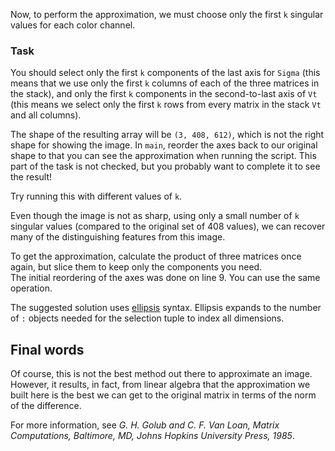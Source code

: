 Now, to perform the approximation, we must choose only the first `k` singular values 
for each color channel.

### Task

You should select only the first `k` components of the last axis for `Sigma` 
(this means that we use only the first `k` columns of each of the three 
matrices in the stack), and only the first `k` components 
in the second-to-last axis of `Vt` (this means we select only the first 
`k` rows from every matrix in the stack `Vt` and all columns). 

The shape of the resulting array will be `(3, 408, 612)`, which
is not the right shape for showing the image. In `main`, reorder the axes back 
to our original shape to that you can see the approximation when running the script.
This part of the task is not checked, but you probably want to complete it to see the result!

Try running this with different values of `k`.

Even though the image is not as sharp, using only a small number of `k` singular values 
(compared to the original set of 408 values), we can recover many of the distinguishing 
features from this image.

<div class="hint">To get the approximation, calculate the product of three matrices once again,
but slice them to keep only the components you need.</div>

<div class="hint">The initial reordering of the axes was done on line 9. You can use the same operation.</div>

<div class="hint"> 

The suggested solution uses [ellipsis](https://numpy.org/devdocs/user/basics.indexing.html#dimensional-indexing-tools) syntax. Ellipsis expands to the number of `:` objects needed 
for the selection tuple to index all dimensions.
</div>

## Final words

Of course, this is not the best method out there to approximate an image.
However, it results, in fact, from linear algebra that the
approximation we built here is the best we can get to the original matrix
in terms of the norm of the difference.

For more information, see <i>G. H. Golub and C. F. Van Loan, Matrix Computations, Baltimore, MD, Johns Hopkins University Press, 1985</i>.

